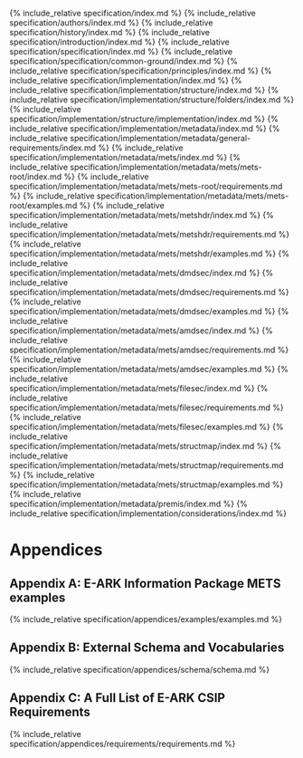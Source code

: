 {% include_relative specification/index.md %}
{% include_relative specification/authors/index.md %}
{% include_relative specification/history/index.md %}
{% include_relative specification/introduction/index.md %}
{% include_relative specification/specification/index.md %}
{% include_relative specification/specification/common-ground/index.md %}
{% include_relative specification/specification/principles/index.md %}
{% include_relative specification/implementation/index.md %}
{% include_relative specification/implementation/structure/index.md %}
{% include_relative specification/implementation/structure/folders/index.md %}
{% include_relative specification/implementation/structure/implementation/index.md %}
{% include_relative specification/implementation/metadata/index.md %}
{% include_relative specification/implementation/metadata/general-requirements/index.md %}
{% include_relative specification/implementation/metadata/mets/index.md %}
{% include_relative specification/implementation/metadata/mets/mets-root/index.md %}
{% include_relative specification/implementation/metadata/mets/mets-root/requirements.md %}
{% include_relative specification/implementation/metadata/mets/mets-root/examples.md %}
{% include_relative specification/implementation/metadata/mets/metshdr/index.md %}
{% include_relative specification/implementation/metadata/mets/metshdr/requirements.md %}
{% include_relative specification/implementation/metadata/mets/metshdr/examples.md %}
{% include_relative specification/implementation/metadata/mets/dmdsec/index.md %}
{% include_relative specification/implementation/metadata/mets/dmdsec/requirements.md %}
{% include_relative specification/implementation/metadata/mets/dmdsec/examples.md %}
{% include_relative specification/implementation/metadata/mets/amdsec/index.md %}
{% include_relative specification/implementation/metadata/mets/amdsec/requirements.md %}
{% include_relative specification/implementation/metadata/mets/amdsec/examples.md %}
{% include_relative specification/implementation/metadata/mets/filesec/index.md %}
{% include_relative specification/implementation/metadata/mets/filesec/requirements.md %}
{% include_relative specification/implementation/metadata/mets/filesec/examples.md %}
{% include_relative specification/implementation/metadata/mets/structmap/index.md %}
{% include_relative specification/implementation/metadata/mets/structmap/requirements.md %}
{% include_relative specification/implementation/metadata/mets/structmap/examples.md %}
{% include_relative specification/implementation/metadata/premis/index.md %}
{% include_relative specification/implementation/considerations/index.md %}
# Appendices

## Appendix A: E-ARK Information Package METS examples
{% include_relative specification/appendices/examples/examples.md %}

## Appendix B: External Schema and Vocabularies
{% include_relative specification/appendices/schema/schema.md %}

## Appendix C: A Full List of E-ARK CSIP Requirements
{% include_relative specification/appendices/requirements/requirements.md %}
